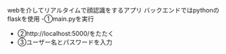 webを介してリアルタイムで顔認識をするアプリ
バックエンドではpythonのflaskを使用
-①main.pyを実行
- ②http://localhost:5000/をたたく
- ③ユーザー名とパスワードを入力
